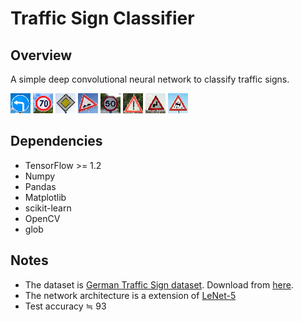 # Traffic Sign Classifier

## Overview

A simple deep convolutional neural network to classify traffic signs.

[//]: # (Image References)

[image1]: ./test-images/turn-left-ahead.jpg "Traffic Sign 1"
[image2]: ./test-images/speed-limit-70.jpg "Traffic Sign 2"
[image3]: ./test-images/priority-road.jpg "Traffic Sign 3"
[image4]: ./test-images/bumpy-road.jpg "Traffic Sign 4"
[image5]: ./test-images/speed-limit-50.jpg "Traffic Sign 5"
[image6]: ./test-images/general-caution.jpg "Traffic Sign 6"
[image7]: ./test-images/double-curve.jpg "Traffic Sign 7"
[image8]: ./test-images/slippery-road.jpg "Traffic Sign 8"

![alt text][image1] ![alt text][image2] ![alt text][image3]
![alt text][image4] ![alt text][image5] ![alt text][image6]
![alt text][image7] ![alt text][image8]

## Dependencies

 * TensorFlow >= 1.2
 * Numpy
 * Pandas
 * Matplotlib
 * scikit-learn
 * OpenCV
 * glob

## Notes

 * The dataset is [German Traffic Sign dataset](http://benchmark.ini.rub.de/?section=gtsrb&subsection=dataset). Download from [here](https://d17h27t6h515a5.cloudfront.net/topher/2016/November/581faac4_traffic-signs-data/traffic-signs-data.zip).
 * The network architecture is a extension of [LeNet-5](http://yann.lecun.com/exdb/lenet/)
 * Test accuracy ≒ 93
 
